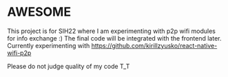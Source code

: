 # AWESOME

This project is for SIH22 where I am experimenting with p2p wifi modules for info exchange :)
The final code will be integrated with the frontend later. Currently experimenting with https://github.com/kirillzyusko/react-native-wifi-p2p

Please do not judge quality of my code T_T

